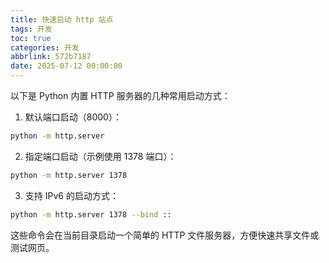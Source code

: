 ```yaml
---
title: 快速启动 http 站点
tags: 开发
toc: true
categories: 开发
abbrlink: 572b7187
date: 2025-07-12 00:00:00
---
```


以下是 Python 内置 HTTP 服务器的几种常用启动方式：

1. 默认端口启动（8000）：

```bash
python -m http.server
```

<!-- more -->

2. 指定端口启动（示例使用 1378 端口）：

```bash
python -m http.server 1378
```

3. 支持 IPv6 的启动方式：

```bash
python -m http.server 1378 --bind ::
```

这些命令会在当前目录启动一个简单的 HTTP 文件服务器，方便快速共享文件或测试网页。
